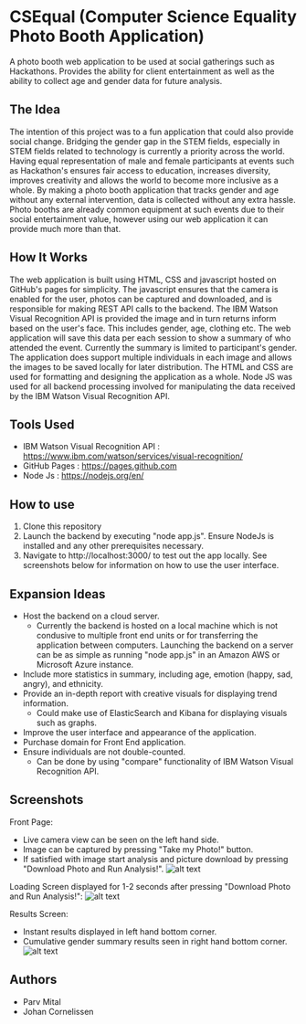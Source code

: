 # CSEqual (Computer Science Equality Photo Booth Application)
A photo booth web application to be used at social gatherings such as Hackathons. Provides the ability for client entertainment as well as the ability to collect age and gender data for future analysis.

## The Idea
The intention of this project was to a fun application that could also provide social change. Bridging the gender gap in the STEM fields, especially in STEM fields related to technology is currently a priority across the world. Having equal representation of male and female participants at events such as Hackathon's ensures fair access to education, increases diversity, improves creativity and allows the world to become more inclusive as a whole. By making a photo booth application that tracks gender and age without any external intervention, data is collected without any extra hassle. Photo booths are already common equipment at such events due to their social entertainment value, however using our web application it can provide much more than that.

## How It Works
The web application is built using HTML, CSS and javascript hosted on GitHub's pages for simplicity. The javascript ensures that the camera is enabled for the user, photos can be captured and downloaded, and is responsible for making REST API calls to the backend. The IBM Watson Visual Recognition API is provided the image and in turn returns inform based on the user's face. This includes gender, age, clothing etc. The web application will save this data per each session to show a summary of who attended the event. Currently the summary is limited to participant's gender. The application does support multiple individuals in each image and allows the images to be saved locally for later distribution. The HTML and CSS are used for formatting and designing the application as a whole. Node JS was used for all backend processing involved for manipulating the data received by the IBM Watson Visual Recognition API.

## Tools Used
* IBM Watson Visual Recognition API : https://www.ibm.com/watson/services/visual-recognition/
* GitHub Pages : https://pages.github.com
* Node Js : https://nodejs.org/en/

## How to use
1. Clone this repository
2. Launch the backend by executing "node app.js". Ensure NodeJs is installed and any other prerequisites necessary.
3. Navigate to http://localhost:3000/ to test out the app locally. See screenshots below for information on how to use the user interface.

## Expansion Ideas
 * Host the backend on a cloud server.
 	* Currently the backend is hosted on a local machine which is not condusive to multiple front end units or for transferring the application between computers. Launching the backend on a server can be as simple as running "node app.js" in an Amazon AWS or Microsoft Azure instance.
 * Include more statistics in summary, including age, emotion (happy, sad, angry), and ethnicity.
 * Provide an in-depth report with creative visuals for displaying trend information.
 	* Could make use of ElasticSearch and Kibana for displaying visuals such as graphs.
 * Improve the user interface and appearance of the application.
 * Purchase domain for Front End application.
 * Ensure individuals are not double-counted.
 	* Can be done by using "compare" functionality of IBM Watson Visual Recognition API.

## Screenshots
Front Page:
* Live camera view can be seen on the left hand side.
* Image can be captured by pressing "Take my Photo!" button.
* If satisfied with image start analysis and picture download by pressing "Download Photo and Run Analysis!".
![alt text](https://github.com/johan1252/CSEqual/blob/master/Screenshots/Start_Screen.png?raw=true)

Loading Screen displayed for 1-2 seconds after pressing "Download Photo and Run Analysis!":
![alt text](https://github.com/johan1252/CSEqual/blob/master/Screenshots/Analyzing.png?raw=true)

Results Screen:
* Instant results displayed in left hand bottom corner.
* Cumulative gender summary results seen in right hand bottom corner.
![alt text](https://github.com/johan1252/CSEqual/blob/master/Screenshots/Results.png?raw=true)

## Authors
* Parv Mital
* Johan Cornelissen
